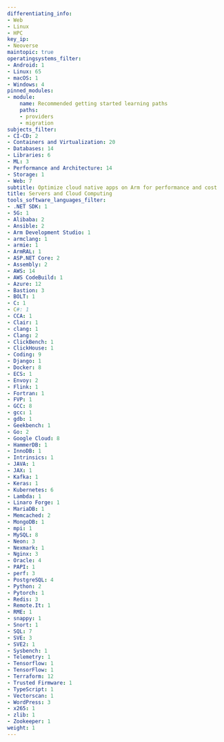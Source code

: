 ```yaml
---
differentiating_info:
- Web
- Linux
- HPC
key_ip:
- Neoverse
maintopic: true
operatingsystems_filter:
- Android: 1
- Linux: 65
- macOS: 1
- Windows: 4
pinned_modules:
- module:
    name: Recommended getting started learning paths
    paths:
    - providers
    - migration
subjects_filter:
- CI-CD: 2
- Containers and Virtualization: 20
- Databases: 14
- Libraries: 6
- ML: 3
- Performance and Architecture: 14
- Storage: 1
- Web: 7
subtitle: Optimize cloud native apps on Arm for performance and cost
title: Servers and Cloud Computing
tools_software_languages_filter:
- .NET SDK: 1
- 5G: 1
- Alibaba: 2
- Ansible: 2
- Arm Development Studio: 1
- armclang: 1
- armie: 1
- ArmRAL: 1
- ASP.NET Core: 2
- Assembly: 2
- AWS: 14
- AWS CodeBuild: 1
- Azure: 12
- Bastion: 3
- BOLT: 1
- C: 1
- C#: 1
- CCA: 1
- Clair: 1
- clang: 1
- Clang: 2
- ClickBench: 1
- ClickHouse: 1
- Coding: 9
- Django: 1
- Docker: 8
- ECS: 1
- Envoy: 2
- Flink: 1
- Fortran: 1
- FVP: 1
- GCC: 8
- gcc: 1
- gdb: 1
- Geekbench: 1
- Go: 2
- Google Cloud: 8
- HammerDB: 1
- InnoDB: 1
- Intrinsics: 1
- JAVA: 1
- JAX: 1
- Kafka: 1
- Keras: 1
- Kubernetes: 6
- Lambda: 1
- Linaro Forge: 1
- MariaDB: 1
- Memcached: 2
- MongoDB: 1
- mpi: 1
- MySQL: 8
- Neon: 3
- Nexmark: 1
- Nginx: 3
- Oracle: 4
- PAPI: 1
- perf: 3
- PostgreSQL: 4
- Python: 2
- Pytorch: 1
- Redis: 3
- Remote.It: 1
- RME: 1
- snappy: 1
- Snort: 1
- SQL: 7
- SVE: 3
- SVE2: 1
- Sysbench: 1
- Telemetry: 1
- Tensorflow: 1
- TensorFlow: 1
- Terraform: 12
- Trusted Firmware: 1
- TypeScript: 1
- Vectorscan: 1
- WordPress: 3
- x265: 1
- zlib: 1
- Zookeeper: 1
weight: 1
---
```


